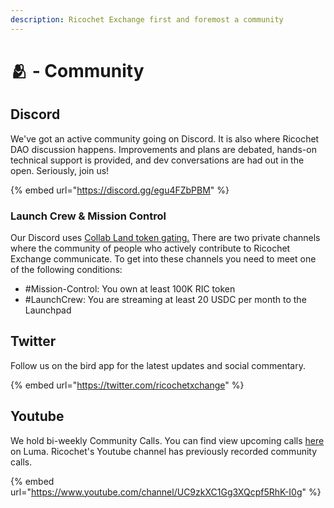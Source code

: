 ```yaml
---
description: Ricochet Exchange first and foremost a community
---
```


# 🫂 - Community

## Discord

We've got an active community going on Discord. It is also where Ricochet DAO discussion happens. Improvements and plans are debated, hands-on technical support is provided, and dev conversations are had out in the open. Seriously, join us!

{% embed url="https://discord.gg/egu4FZbPBM" %}

### Launch Crew & Mission Control

Our Discord uses [Collab Land token gating.](https://collab.land/) There are two private channels where the community of people who actively contribute to Ricochet Exchange communicate. To get into these channels you need to meet one of the following conditions:

* \#Mission-Control: You own at least 100K RIC token
* \#LaunchCrew: You are streaming at least 20 USDC per month to the Launchpad

## Twitter

Follow us on the bird app for the latest updates and social commentary.

{% embed url="https://twitter.com/ricochetxchange" %}

## Youtube

We hold bi-weekly Community Calls. You can find view upcoming calls [here](https://lu.ma/u/usr-L841v4gxzH6yTDk) on Luma. Ricochet's Youtube channel has previously recorded community calls.

{% embed url="https://www.youtube.com/channel/UC9zkXC1Gg3XQcpf5RhK-I0g" %}





####
